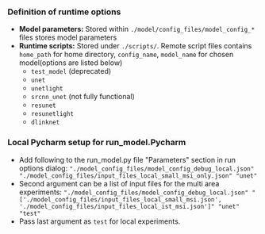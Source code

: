 ### Definition of runtime options

- **Model parameters:** Stored within ```./model/config_files/model_config_*``` files stores model parameters
- **Runtime scripts:** Stored under ```./scripts/```. Remote script files contains ```home_path``` for home directory, ```config_name```, ```model_name``` for chosen model(options are listed below)
  - ```test_model``` (deprecated)
  - ```unet```
  - ```unetlight```
  - ```srcnn_unet``` (not fully functional)
  - ```resunet```
  - ```resunetlight```
  - ```dlinknet```
  
### Local Pycharm setup for run_model.Pycharm
- Add following to the run_model.py file "Parameters" section in run options dialog: ```"./model_config_files/model_config_debug_local.json" "./model_config_files/input_files_local_small_msi_only.json" "unet"```
- Second argument can be a list of input files for the multi area experiments: ```"./model_config_files/model_config_debug_local.json" "['./model_config_files/input_files_local_small_msi.json', './model_config_files/input_files_local_ist_msi.json']" "unet" "test"```
- Pass last argument as ```test``` for local experiments.
